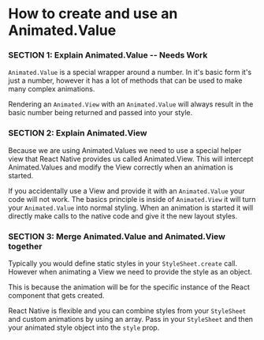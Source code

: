 # How to create and use an Animated.Value

### SECTION 1: Explain Animated.Value -- **Needs Work**

`Animated.Value` is a special wrapper around a number.
In it's basic form it's just a number, however it has a lot of methods that can be used to make many complex animations.

Rendering an `Animated.View` with an `Animated.Value` will always result in the basic number being returned and passed into your style.


### SECTION 2: Explain Animated.View

Because we are using Animated.Values we need to use a special helper view that React Native provides us called Animated.View.
This will intercept Animated.Values and modify the View correctly when an animation is started.

If you accidentally use a View and provide it with an `Animated.Value` your code will not work.
The basics principle is inside of `Animated.View` it will turn your `Animated.Value` into normal styling.
When an animation is started it will directly make calls to the native code and give it the new layout styles.

### SECTION 3: Merge Animated.Value and Animated.View together

Typically you would define static styles in your `StyleSheet.create` call.
However when animating a View we need to provide the style as an object.

This is because the animation will be for the specific instance of the React component that gets created.

React Native is flexible and you can combine styles from your `StyleSheet` and custom animations by using an array.
Pass in your `StyleSheet` and then your animated style object into the `style` prop.

